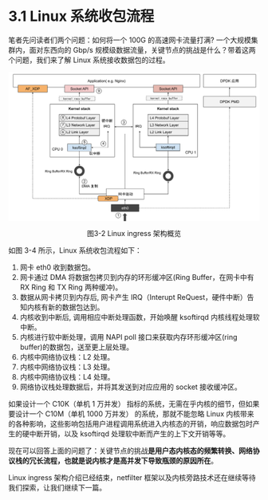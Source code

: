 # 3.1 Linux 系统收包流程

笔者先问读者们两个问题：如何将一个 100G 的高速网卡流量打满? 一个大规模集群内，面对东西向的 Gbp/s 规模级数据流量，关键节点的挑战是什么？带着这两个问题，我们来了解 Linux 系统接收数据包的过程。

<div  align="center">
	<img src="../assets/networking.svg" width="650"  align=center />
	<p>图3-2 Linux ingress 架构概览 </p>
</div>

如图 3-4 所示，Linux 系统收包流程如下：

1. 网卡 eth0 收到数据包。
2. 网卡通过 DMA 将数据包拷贝到内存的环形缓冲区(Ring Buffer，在网卡中有 RX Ring 和 TX Ring 两种缓冲)。
3. 数据从网卡拷贝到内存后, 网卡产生 IRQ（Interupt ReQuest，硬件中断）告知内核有新的数据包达到。
4. 内核收到中断后, 调用相应中断处理函数，开始唤醒 ksoftirqd 内核线程处理软中断。
5. 内核进行软中断处理，调用 NAPI poll 接口来获取内存环形缓冲区(ring buffer)的数据包，送至更上层处理。
6. 内核中网络协议栈：L2 处理。
7. 内核中网络协议栈：L3 处理。
8. 内核中网络协议栈：L4 处理。
9. 网络协议栈处理数据后，并将其发送到对应应用的 socket 接收缓冲区。

如果设计一个 C10K（单机 1 万并发） 指标的系统，无需在乎内核的细节，但如果要设计一个 C10M（单机 1000 万并发） 的系统，那就不能忽略 Linux 内核带来的各种影响，这些影响包括用户进程调用系统进入内核态的开销，响应数据包时产生的硬中断开销，以及 ksoftirqd 处理软中断而产生的上下文开销等等。

现在可以回答上面的问题了：关键节点的挑战**是用户态内核态的频繁转换、网络协议栈的冗长流程，也就是说内核才是高并发下导致瓶颈的原因所在**。


Linux ingress 架构介绍已经结束，netfilter 框架以及内核旁路技术还在继续等待我们探索，让我们继续下一篇。